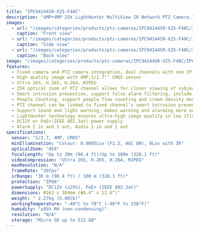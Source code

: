 ```yaml
---
title: "IPC94144SR-X25-F40C"
description: "4MP+4MP 25X LightHunter MultiView IR Network PTZ Camera."
images:
  - url: "/images/categories/products/ptz-cameras/IPC94144SR-X25-F40C/IPC94144SR-X25-F40C2.png"
    caption: "Front view"
  - url: "/images/categories/products/ptz-cameras/IPC94144SR-X25-F40C/IPC94144SR-X25-F40C1.png"
    caption: "Side view"
  - url: "/images/categories/products/ptz-cameras/IPC94144SR-X25-F40C/IPC94144SR-X25-F40C.png"
    caption: "Back view"
image: "/images/categories/products/ptz-cameras/IPC94144SR-X25-F40C/IPC94144SR-X25-F40C2.png"
features:
  - Fixed camera and PTZ camera integration, dual channels with one IP, look at overall situation and consider details at the same time
  - High quality image with 4MP,1/2.7’’ CMOS sensor
  - Ultra 265, H.265, H.264, MJPEG
  - 25X optical zoom of PTZ channel allows for closer viewing of subjects
  - Smart intrusion prevention, support false alarm filtering, include Cross Line, Intrusion, Enter Area, Leave Area detection
  - People Counting, support people flow counting and crowd density monitoring, suitable for different statistical scenarios
  - PTZ channel can be linked to fixed channel’s smart intrusion prevention to track the objects triggering the rule
  - Support sound and light warning, makes warning and alarming more noticeable
  - LightHunter technology ensures ultra-high image quality in low illumination environment
  - DC12V or PoE+(IEEE 802.3at) power supply
  - Alarm 2 in and 1 out, Audio 1 in and 1 out
specifications:
  sensor: "1/2.7, 4MP, CMOS"
  minIllumination: "Colour: 0.0005Lux (F1.2, AGC ON), 0Lux with IR"
  opticalZoom: "45X"
  focalLength: "Up to 30m (98.4 ft)/Up to 100m (328.1 ft)"
  videoCompression: "Ultra 265, H.265, H.264, MJPEG"
  maxResolution: "N/A"
  frameRate: "30fps"
  irRange: "30 m (98.4 ft) / 100 m (328.1 ft)"
  protection: "IP66"
  powerSupply: "DC12V (±25%), PoE+ (IEEE 802.3at)"
  dimensions: Φ163 x 304mm (Φ6.4” x 12.0”)"
  weight: "	2.27kg (5.00lb)"
  workingTemperature: "-40°C to 70°C (-40°F to 158°F)"
  humidity: "≤95% RH (non-condensing)"
  resolution: "N/A"
  storage: "Micro SD up to 512 GB"
---
```

